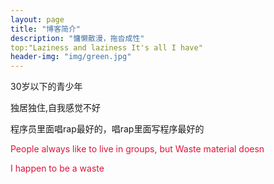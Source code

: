 ```yaml
---
layout: page
title: "博客简介"
description: "慵懒散漫，拖沓成性" 
top:"Laziness and laziness It's all I have"
header-img: "img/green.jpg"
---
```

<p>30岁以下的青少年</p>
<p>独居独住,自我感觉不好</p>
<p>程序员里面唱rap最好的，唱rap里面写程序最好的</p>
<p style="color: crimson;">People always like to live in groups, but Waste material doesn</p>
<p style="color: crimson;">I happen to be a waste</p>






